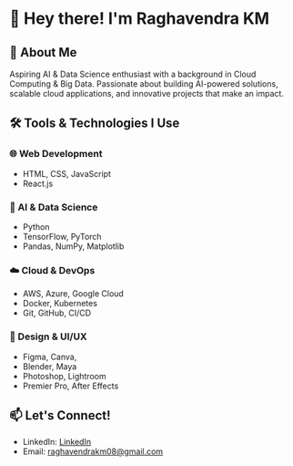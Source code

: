 # 👋 Hey there! I'm Raghavendra KM

## 🚀 About Me
Aspiring AI & Data Science enthusiast with a background in Cloud Computing & Big Data. Passionate about building AI-powered solutions, scalable cloud applications, and innovative projects that make an impact.

## 🛠️ Tools & Technologies I Use

### 🌐 Web Development
- HTML, CSS, JavaScript
- React.js

### 🧠 AI & Data Science
- Python
- TensorFlow, PyTorch
- Pandas, NumPy, Matplotlib

### ☁️ Cloud & DevOps
- AWS, Azure, Google Cloud
- Docker, Kubernetes
- Git, GitHub, CI/CD

### 🎨 Design & UI/UX
- Figma, Canva,
- Blender, Maya
- Photoshop, Lightroom
- Premier Pro, After Effects

## 📫 Let's Connect!
- LinkedIn: [LinkedIn](https://linkedin.com/in/raghavendrakm08)
- Email: raghavendrakm08@gmail.com
